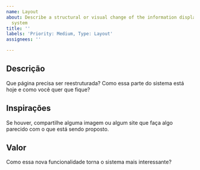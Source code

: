 ```yaml
---
name: Layout
about: Describe a structural or visual change of the information displayed in the
  system
title: ''
labels: 'Priority: Medium, Type: Layout'
assignees: ''

---
```


## Descrição
Que página precisa ser reestruturada? Como essa parte do sistema está hoje e como você quer que fique?

## Inspirações
Se houver, compartilhe alguma imagem ou algum site que faça algo parecido com o que está sendo proposto.

## Valor
Como essa nova funcionalidade torna o sistema mais interessante?
